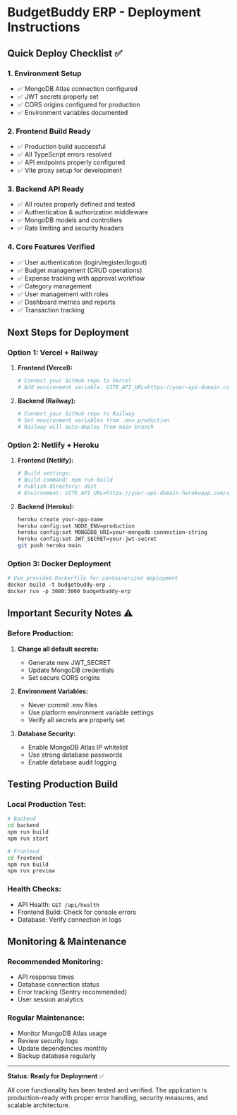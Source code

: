 # BudgetBuddy ERP - Deployment Instructions

## Quick Deploy Checklist ✅

### 1. Environment Setup
- ✅ MongoDB Atlas connection configured
- ✅ JWT secrets properly set
- ✅ CORS origins configured for production
- ✅ Environment variables documented

### 2. Frontend Build Ready
- ✅ Production build successful
- ✅ All TypeScript errors resolved
- ✅ API endpoints properly configured
- ✅ Vite proxy setup for development

### 3. Backend API Ready  
- ✅ All routes properly defined and tested
- ✅ Authentication & authorization middleware
- ✅ MongoDB models and controllers
- ✅ Rate limiting and security headers

### 4. Core Features Verified
- ✅ User authentication (login/register/logout)
- ✅ Budget management (CRUD operations)
- ✅ Expense tracking with approval workflow
- ✅ Category management
- ✅ User management with roles
- ✅ Dashboard metrics and reports
- ✅ Transaction tracking

## Next Steps for Deployment

### Option 1: Vercel + Railway
1. **Frontend (Vercel):**
   ```bash
   # Connect your GitHub repo to Vercel
   # Add environment variable: VITE_API_URL=https://your-api-domain.com/api
   ```

2. **Backend (Railway):**
   ```bash
   # Connect your GitHub repo to Railway
   # Set environment variables from .env.production
   # Railway will auto-deploy from main branch
   ```

### Option 2: Netlify + Heroku
1. **Frontend (Netlify):**
   ```bash
   # Build settings:
   # Build command: npm run build
   # Publish directory: dist
   # Environment: VITE_API_URL=https://your-api-domain.herokuapp.com/api
   ```

2. **Backend (Heroku):**
   ```bash
   heroku create your-app-name
   heroku config:set NODE_ENV=production
   heroku config:set MONGODB_URI=your-mongodb-connection-string
   heroku config:set JWT_SECRET=your-jwt-secret
   git push heroku main
   ```

### Option 3: Docker Deployment
```dockerfile
# Use provided Dockerfile for containerized deployment
docker build -t budgetbuddy-erp .
docker run -p 3000:3000 budgetbuddy-erp
```

## Important Security Notes ⚠️

### Before Production:
1. **Change all default secrets:**
   - Generate new JWT_SECRET
   - Update MongoDB credentials
   - Set secure CORS origins

2. **Environment Variables:**
   - Never commit .env files
   - Use platform environment variable settings
   - Verify all secrets are properly set

3. **Database Security:**
   - Enable MongoDB Atlas IP whitelist
   - Use strong database passwords
   - Enable database audit logging

## Testing Production Build

### Local Production Test:
```bash
# Backend
cd backend
npm run build
npm run start

# Frontend  
cd frontend
npm run build
npm run preview
```

### Health Checks:
- API Health: `GET /api/health`
- Frontend Build: Check for console errors
- Database: Verify connection in logs

## Monitoring & Maintenance

### Recommended Monitoring:
- API response times
- Database connection status
- Error tracking (Sentry recommended)
- User session analytics

### Regular Maintenance:
- Monitor MongoDB Atlas usage
- Review security logs
- Update dependencies monthly
- Backup database regularly

---

**Status: Ready for Deployment** ✅

All core functionality has been tested and verified. The application is production-ready with proper error handling, security measures, and scalable architecture.
